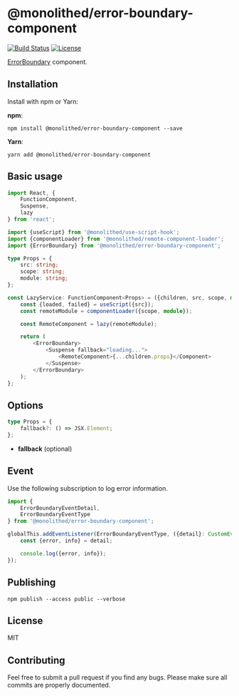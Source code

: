 # @monolithed/error-boundary-component

[![Build Status](https://travis-ci.org/monolithed/error-boundary-component.png)](https://travis-ci.org/monolithed/error-boundary-component)
[![License](https://img.shields.io/badge/license-MIT-brightgreen.svg)](LICENSE.txt)

[ErrorBoundary](https://reactjs.org/docs/error-boundaries.html) component.

## Installation

Install with npm or Yarn:

**npm**:

```
npm install @monolithed/error-boundary-component --save
```

**Yarn**:

```
yarn add @monolithed/error-boundary-component
```

## Basic usage

```typescript
import React, {
    FunctionComponent,
    Suspense,
    lazy
} from 'react';

import {useScript} from '@monolithed/use-script-hook';
import {componentLoader} from '@monolithed/remote-component-loader';
import {ErrorBoundary} from '@monolithed/error-boundary-component';

type Props = {
    src: string;
    scope: string;
    module: string;
};

const LazyService: FunctionComponent<Props> = ({children, src, scope, module}): JSX.Element => {
    const {loaded, failed} = useScript({src});
    const remoteModule = componentLoader({scope, module});

    const RemoteComponent = lazy(remoteModule);

    return (
        <ErrorBoundary>
            <Suspense fallback="loading...">
                <RemoteComponent>{...children.props}</Component>
            </Suspense>
        </ErrorBoundary>
    );
};
```

## Options

```typescript
type Props = {
    fallback?: () => JSX.Element;
};
```

* **fallback** (optional)

## Event

Use the following subscription to log error information.

```typescript
import {
    ErrorBoundaryEventDetail,
    ErrorBoundaryEventType
} from '@monolithed/error-boundary-component';

globalThis.addEventListener(ErrorBoundaryEventType, ({detail}: CustomEvent<ErrorBoundaryEventDetail[]>) => {
    const {error, info} = detail;

    console.log({error, info});
});
```

## Publishing

```
npm publish --access public --verbose
```

## License

MIT

## Contributing
   
Feel free to submit a pull request if you find any bugs. 
Please make sure all commits are properly documented.

